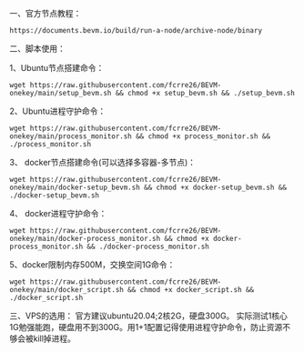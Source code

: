 一、官方节点教程：

    https://documents.bevm.io/build/run-a-node/archive-node/binary

二、脚本使用：

1、Ubuntu节点搭建命令：

    wget https://raw.githubusercontent.com/fcrre26/BEVM-onekey/main/setup_bevm.sh && chmod +x setup_bevm.sh && ./setup_bevm.sh

2、Ubuntu进程守护命令：

    wget https://raw.githubusercontent.com/fcrre26/BEVM-onekey/main/process_monitor.sh && chmod +x process_monitor.sh && ./process_monitor.sh

    

3、 docker节点搭建命令(可以选择多容器-多节点)：

    wget https://raw.githubusercontent.com/fcrre26/BEVM-onekey/main/docker-setup_bevm.sh && chmod +x docker-setup_bevm.sh && ./docker-setup_bevm.sh


4、 docker进程守护命令：

    wget https://raw.githubusercontent.com/fcrre26/BEVM-onekey/main/docker-process_monitor.sh && chmod +x docker-process_monitor.sh && ./docker-process_monitor.sh

5、docker限制内存500M，交换空间1G命令：

    wget https://raw.githubusercontent.com/fcrre26/BEVM-onekey/main/docker_script.sh && chmod +x docker_script.sh && ./docker_script.sh


三、VPS的选用：
    官方建议ubuntu20.04;2核2G，硬盘300G。
    实际测试1核心1G勉强能跑，硬盘用不到300G。用1+1配置记得使用进程守护命令，防止资源不够会被kill掉进程。
